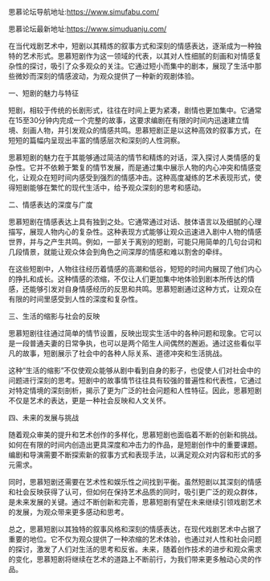思慕论坛导航地址:https://www.simufabu.com/

思慕论坛最新地址:https://www.simuduanju.com/

在当代戏剧艺术中，短剧以其精炼的叙事方式和深刻的情感表达，逐渐成为一种独特的艺术形式。思慕短剧作为这一领域的代表，以其对人性细腻的刻画和对情感复杂性的探讨，吸引了众多观众的关注。它通过短小而集中的剧本，展现了生活中那些微妙而深刻的情感波动，为观众提供了一种新的观剧体验。

一、短剧的魅力与特征

短剧，相较于传统的长剧形式，往往在时间上更为紧凑，剧情也更加集中。它通常在15至30分钟内完成一个完整的故事，这要求编剧在有限的时间内迅速建立情境、刻画人物，并引发观众的情感共鸣。思慕短剧正是以这种高效的叙事方式，在短短的篇幅内呈现出丰富的情感层次和深刻的人性洞察。

思慕短剧的魅力在于其能够通过简洁的情节和精炼的对话，深入探讨人类情感的复杂性。它并不依赖于繁复的情节发展，而是通过集中展示人物的内心冲突和情感变化，让观众在短时间内感受到强烈的情感冲击。这种高度凝练的艺术表现形式，使得短剧能够在繁忙的现代生活中，给予观众深刻的思考和感动。

二、情感表达的深度与广度

思慕短剧在情感表达上具有独到之处。它通常通过对话、肢体语言以及细腻的心理描写，展现人物内心的复杂性。这种表现方式能够让观众迅速进入剧中人物的情感世界，并与之产生共鸣。例如，一部关于离别的短剧，可能只用简单的几句台词和几段情景，就能让观众体会到角色之间深厚的情感和难以割舍的牵绊。

在这些短剧中，人物往往经历着情感的高潮和低谷，短短的时间内展现了他们内心的挣扎和成长。这种情感的浓缩，不仅让人们更加集中地体验到剧本所传达的情感，还能够引发对自身情感经历的反思和共鸣。思慕短剧通过这种方式，让观众在有限的时间里感受到人性的深度和复杂性。

三、生活的缩影与社会的反映

思慕短剧往往通过简单的情节设置，反映出现实生活中的各种问题和现象。它可以是一段普通夫妻的日常争执，也可以是两个陌生人间偶然的邂逅。通过这些看似平凡的故事，短剧展示了社会中的各种人际关系、道德冲突和生活挑战。

这种“生活的缩影”不仅使观众能够从剧中看到自身的影子，也促使人们对社会中的问题进行深刻的思考。短剧中的故事情节往往具有较强的普遍性和代表性，它通过对特定情境的深刻剖析，揭示了更为广泛的社会问题和人性特征。因此，思慕短剧不仅是艺术的表达，更是一种社会反映和人文关怀。

四、未来的发展与挑战

随着观众审美的提升和艺术创作的多样化，思慕短剧也面临着不断的创新和挑战。如何在有限的时间内创造出更具深度和冲击力的作品，是短剧创作中的重要课题。编剧和导演需要不断探索新的叙事方式和表现手法，以满足观众对内容和形式的多元需求。

同时，思慕短剧还需要在艺术性和娱乐性之间找到平衡。虽然短剧以其深刻的情感和社会反映获得了认可，但如何在保持艺术品质的同时，吸引更广泛的观众群体，是未来发展的关键。通过不断创新和完善，思慕短剧有望在未来继续引领戏剧艺术的发展，为观众带来更多感动和思考。

总之，思慕短剧以其独特的叙事风格和深刻的情感表达，在现代戏剧艺术中占据了重要的地位。它不仅为观众提供了一种浓缩的艺术体验，也通过对人性和社会问题的探讨，激发了人们对生活的思考和反省。未来，随着创作技术的进步和观众需求的变化，思慕短剧将继续在艺术的道路上不断前行，为我们带来更多触动心灵的作品。

